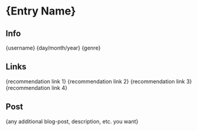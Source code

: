 # {Entry Name}

## Info

{username}
{day/month/year}
{genre}

## Links

{recommendation link 1}
{recommendation link 2}
{recommendation link 3}
{recommendation link 4}

## Post

{any additional blog-post, description, etc. you want}
